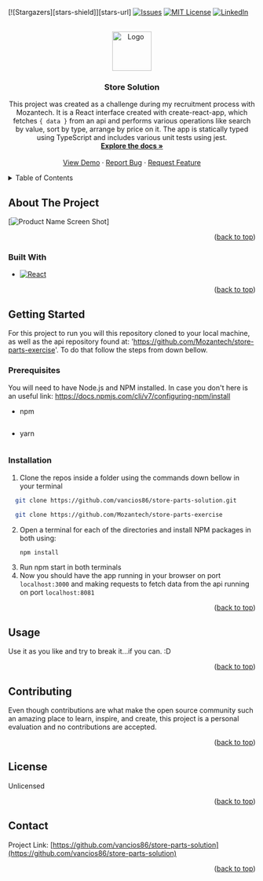 <div id="top"></div>

<!-- PROJECT SHIELDS -->
<!--
*** I'm using markdown "reference style" links for readability.
*** Reference links are enclosed in brackets [ ] instead of parentheses ( ).
*** See the bottom of this document for the declaration of the reference variables
*** for contributors-url, forks-url, etc. This is an optional, concise syntax you may use.
*** https://www.markdownguide.org/basic-syntax/#reference-style-links
-->

[![Stargazers][stars-shield]][stars-url]
[![Issues][issues-shield]][issues-url]
[![MIT License][license-shield]][license-url]
[![LinkedIn][linkedin-shield]][linkedin-url]

<!-- PROJECT LOGO -->
<br />
<div align="center">
  <a href="https://github.com/vancios86/STORE-PARTS-SOLUTI0N">
    <img src="images/logo.png" alt="Logo" width="80" height="80">
  </a>

<h3 align="center">Store Solution</h3>

  <p align="center">
    This project was created as a challenge during my recruitment process with Mozantech. It is a React interface created with create-react-app, which fetches <code>{ data }</code> from an api and performs various operations like search by value, sort by type, arrange by price on it. The app is statically typed using TypeScript and includes various unit tests using jest.  
    <br />
    <a href="https://github.com/vancios86/store-parts-solution"><strong>Explore the docs »</strong></a>
    <br />
    <br />
    <a href="https://github.com/vancios86/store-parts-solution">View Demo</a>
    ·
    <a href="https://github.com/vancios86/store-parts-solution/issues">Report Bug</a>
    ·
    <a href="https://github.com/vancios86/store-parts-solution/issues">Request Feature</a>
  </p>
</div>

<!-- TABLE OF CONTENTS -->
<details>
  <summary>Table of Contents</summary>
  <ol>
    <li>
      <a href="#about-the-project">About The Project</a>
      <ul>
        <li><a href="#built-with">Built With</a></li>
      </ul>
    </li>
    <li>
      <a href="#getting-started">Getting Started</a>
      <ul>
        <li><a href="#prerequisites">Prerequisites</a></li>
        <li><a href="#installation">Installation</a></li>
      </ul>
    </li>
    <li><a href="#usage">Usage</a></li>
    <li><a href="#contact">Contact</a></li>
    <li><a href="#acknowledgments">Acknowledgments</a></li>
  </ol>
</details>

<!-- ABOUT THE PROJECT -->

## About The Project

[![Product Name Screen Shot][product-screenshot]]

<p align="right">(<a href="#top">back to top</a>)</p>

### Built With

- [![React][react.js]][react-url]

<p align="right">(<a href="#top">back to top</a>)</p>

<!-- GETTING STARTED -->

## Getting Started

For this project to run you will this repository cloned to your local machine, as well as the api repository found at: 'https://github.com/Mozantech/store-parts-exercise'.
To do that follow the steps from down bellow.

### Prerequisites

You will need to have Node.js and NPM installed. In case you don't here is an useful link: https://docs.npmjs.com/cli/v7/configuring-npm/install

- npm

  ```sh

  ```

- yarn

  ```

  ```

### Installation

1. Clone the repos inside a folder using the commands down bellow in your terminal

```sh
  git clone https://github.com/vancios86/store-parts-solution.git
```

```sh
  git clone https://github.com/Mozantech/store-parts-exercise
```

2. Open a terminal for each of the directories and install NPM packages in both using:
   ```sh
   npm install
   ```
3. Run npm start in both terminals
4. Now you should have the app running in your browser on port <code>localhost:3000</code> and making requests to fetch data from the api running on port <code>localhost:8081</code>

<p align="right">(<a href="#top">back to top</a>)</p>

<!-- USAGE EXAMPLES -->

## Usage

Use it as you like and try to break it...if you can. :D

<p align="right">(<a href="#top">back to top</a>)</p>

<!-- CONTRIBUTING -->

## Contributing

Even though contributions are what make the open source community such an amazing place to learn, inspire, and create, this project is a personal evaluation and no contributions are accepted.

<p align="right">(<a href="#top">back to top</a>)</p>

<!-- LICENSE -->

## License

Unlicensed

<p align="right">(<a href="#top">back to top</a>)</p>

<!-- CONTACT -->

## Contact

Project Link: [https://github.com/vancios86/store-parts-solution](https://github.com/vancios86/store-parts-solution)

<p align="right">(<a href="#top">back to top</a>)</p>

<!-- MARKDOWN LINKS & IMAGES -->
<!-- https://www.markdownguide.org/basic-syntax/#reference-style-links -->

[issues-shield]: https://img.shields.io/github/issues/vancios86/store-parts-solution.svg?style=for-the-badge
[issues-url]: https://github.com/vancios86/store-parts-solution/issues
[license-shield]: https://img.shields.io/github/license/vancios86/store-parts-solution.svg?style=for-the-badge
[license-url]: https://github.com/vancios86/store-parts-solution/blob/master/LICENSE.txt
[linkedin-shield]: https://img.shields.io/badge/-LinkedIn-black.svg?style=for-the-badge&logo=linkedin&colorB=555
[linkedin-url]: https://linkedin.com/in/ion-albu
[product-screenshot]: images/screenshot.png
[react.js]: https://img.shields.io/badge/React-20232A?style=for-the-badge&logo=react&logoColor=61DAFB
[react-url]: https://reactjs.org/
